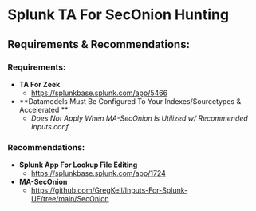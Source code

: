 # Splunk TA For SecOnion Hunting

## Requirements & Recommendations:
### Requirements:
- **TA For Zeek**
  - https://splunkbase.splunk.com/app/5466
- **Datamodels Must Be Configured To Your Indexes/Sourcetypes & Accelerated **
  - _Does Not Apply When MA-SecOnion Is Utilized w/ Recommended Inputs.conf_
    
### Recommendations: 
- **Splunk App For Lookup File Editing**
  - https://splunkbase.splunk.com/app/1724
- **MA-SecOnion**
  - https://github.com/GregKeil/Inputs-For-Splunk-UF/tree/main/SecOnion
